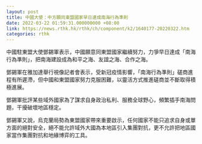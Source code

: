 ```yaml
---
layout: post
title: 中國大使：中方願同東盟國家早日達成南海行為準則
date: 2022-03-22 01:59:31.000000000 +08:00
link: https://news.rthk.hk/rthk/ch/component/k2/1640177-20220322.htm
categories: rthk
---
```


中國駐東盟大使鄧錫軍表示，中國願意同東盟國家繼續努力，力爭早日達成「南海行為準則」，把南海建設成為和平之海、友誼之海、合作之海。 

鄧錫軍在雅加達舉行視像記者會表示，受新冠疫情影響，「南海行為準則」磋商進程有所遲滯，但中國和東盟國家努力克服困難，以靈活方式推進磋商並不斷取得積極進展。

鄧錫軍批評某些域外國家為了謀求自身政治私利、服務全球野心，頻繁插手南海問題，干擾破壞地區穩定。

鄧錫軍又說，烏克蘭局勢為東盟國家帶來重要啟示，任何國家不能只追求自身或單方面的絕對安全，絕不能允許域外大國為本地區引入集團對抗，更不允許把地區國家當作集團對抗和地緣博弈的工具。
